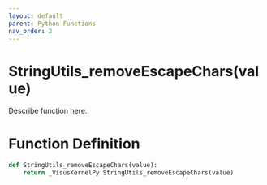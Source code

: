 ```yaml
---
layout: default
parent: Python Functions
nav_order: 2
---
```


# StringUtils_removeEscapeChars(value)

Describe function here.

# Function Definition

```python
def StringUtils_removeEscapeChars(value):
    return _VisusKernelPy.StringUtils_removeEscapeChars(value)
```